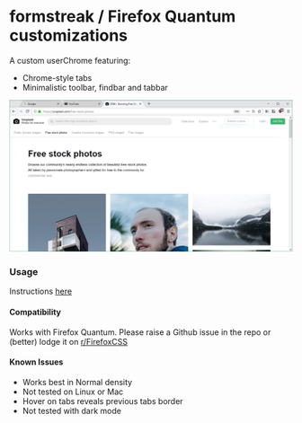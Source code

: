 # formstreak / Firefox Quantum customizations

A custom userChrome featuring:

- Chrome-style tabs
- Minimalistic toolbar, findbar and tabbar 

![Firefox Quantum customizations](screenshot.png)

### Usage

Instructions [here](https://www.reddit.com/r/FirefoxCSS/comments/73dvty/tutorial_how_to_create_and_livedebug_userchromecss/)

#### Compatibility

Works with Firefox Quantum. Please raise a Github issue in the repo or (better) lodge it on [r/FirefoxCSS](https://www.reddit.com/r/FirefoxCSS/)

#### Known Issues

- Works best in Normal density
- Not tested on Linux or Mac
- Hover on tabs reveals previous tabs border
- Not tested with dark mode